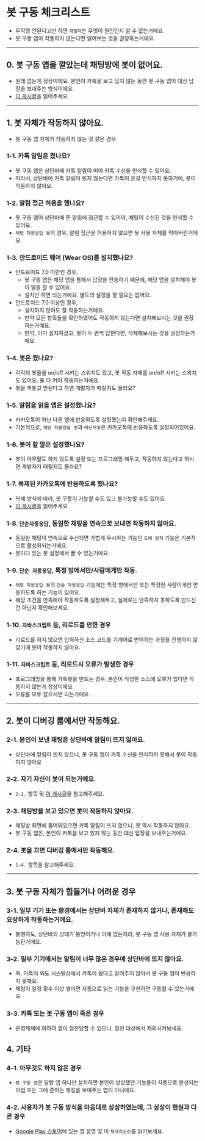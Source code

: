 # 봇 구동 체크리스트

* 무작정 안된다고만 하면 `개발자`는 무엇이 원인인지 알 수 없는거에요.
* 봇 구동 앱이 작동하지 않는다면 읽어보는 것을 권장하는거에요.

<hr>

## 0. 봇 구동 앱을 깔았는데 채팅방에 봇이 없어요.
* 원래 없는게 정상이에요. 본인이 카톡을 보고 있지 않는 동안 봇 구동 앱이 대신 답장을 보내주는 방식이에요.
* [이 게시글](https://blog.naver.com/dt3141592/221552431910)을 읽어주세요.

<hr>

## 1. 봇 자체가 작동하지 않아요.
* 봇 구동 앱 자체가 작동하지 않는 것 같은 경우.

### 1-1. 카톡 알림은 켰나요?
* 봇 구동 앱은 상단바에 카톡 알림이 떠야 카톡 수신을 인식할 수 있어요.
* 따라서, 상단바에 카톡 알림이 뜨지 않는다면 카톡이 온걸 인식하지 못하기에, 봇이 작동하지 않아요.

### 1-2. 알림 접근 허용을 했나요?
* 봇 구동 앱이 상단바에 뜬 알림에 접근할 수 있어야, 채팅이 수신된 것을 인식할 수 있어요.
* `채팅 자동응답 봇`의 경우, 알림 접근을 허용하지 않으면 봇 사용 자체를 막아버린거에요.

### 1-3. 안드로이드 웨어 (Wear OS)를 설치했나요?
* 안드로이드 7.0 미만인 경우,
  * 봇 구동 앱은 해당 앱을 통해서 답장을 전송하기 때문에, 해당 앱을 설치해야 봇이 말을 할 수 있어요.
  * 설치만 하면 되는거에요. 별도의 설정을 할 필요는 없어요.
* 안드로이드 7.0 이상인 경우,
  * 설치하지 않아도 잘 작동하는거에요.
  * 만약 모든 항목들을 확인하였어도 작동하지 않는다면 설치해보시는 것을 권장하는거에요.
  * 만약, 이미 설치하셨고, 봇이 두 번씩 답한다면, 삭제해보시는 것을 권장하는거에요.

### 1-4. 봇은 켰나요?
* 각각의 봇들을 on/off 시키는 스위치도 있고, 봇 작동 자체를 on/off 시키는 스위치도 있어요. 둘 다 켜야 작동하는거에요.
* 봇을 꺼놓고 안된다고 하면 개발자가 때릴지도 몰라요?

### 1-5. 알림을 읽을 앱은 설정했나요?
* 카카오톡이 아닌 다른 앱에 반응하도록 설정했는지 확인해주세요.
* 기본적으로, `채팅 자동응답 봇`과  `메신저봇`은 카카오톡에 반응하도록 설정되어있어요.

### 1-6. 봇이 할 말은 설정했나요?
* 봇이 아무말도 하지 않도록 설정 또는 프로그래밍 해두고, 작동하지 않는다고 하시면 개발자가 때릴지도 몰라요?

### 1-7. 복제된 카카오톡에 반응하도록 했나요?
* 복제 방식에 따라, 봇 구동이 가능할 수도 있고 불가능할 수도 있어요.
* [이 게시글](https://blog.naver.com/dt3141592/221552431910)을 읽어주세요.

### 1-8. `단순자동응답`, 동일한 채팅을 연속으로 보내면 작동하지 않아요.
* 동일한 채팅이 연속으로 수신되면 가볍게 무시하는 기능인 `도배 방지` 기능은 기본적으로 활성화되는거에요.
* 봇마다 있는 봇 설정에서 끌 수 있는거에요.

### 1-9. `단순 자동응답`, 특정 방에서만/사람에게만 작동.
* `채팅 자동응답 봇`의 `단순 자동응답` 기능에는 특정 방에서만 또는 특정한 사람이게만 반응하도록 하는 기능이 있어요.
* 해당 조건을 만족해야 작동하도록 설정해두고, 실제로는 만족하지 못하도록 만드신건 아닌지 확인해보세요.

### 1-10. `자바스크립트` 등, 리로드를 안한 경우
* 리로드를 하지 않으면 입력하신 소스 코드를 기계어로 번역하는 과정을 진행하지 않았기에 봇이 작동하지 않아요.

### 1-11. `자바스크립트` 등, 리로드시 오류가 발생한 경우
* 프로그래밍을 통해 카톡봇을 만드는 경우, 본인이 작성한 소스에 오류가 있다면 작동하지 않는게 정상이에요
* 오류를 모두 잡으시면 되는거에요.

<hr>

## 2. 봇이 디버깅 룸에서만 작동해요.

### 2-1. 본인이 보낸 채팅은 상단바에 알림이 뜨지 않아요.
* 상단바에 알림이 뜨지 않으니, 봇 구동 앱이 카톡 수신을 인식하지 못해서 봇이 작동하지 않아요

### 2-2. 자기 자신이 봇이 되는거에요.
* `2-1.` 항목 및 [이 게시글](https://blog.naver.com/dt3141592/221552431910)을 참고해주세요.

### 2-3. 채팅방을 보고 있으면 봇이 작동하지 않아요.
* 채팅방 화면에 들어와있으면 카톡 알림이 뜨지 않으니, 봇 역시 작동하지 않아요.
* 봇 구동 앱은, 본인이 카톡을 보고 있지 않는 동안 대신 답장을 보내주는거에요.

### 2-4. 봇을 끄면 디버깅 룸에서만 작동해요.
* `1-4.` 항목을 참고해주세요.

<hr>

## 3. 봇 구동 자체가 힘들거나 어려운 경우

### 3-1. 일부 기기 또는 환경에서는 상단바 자체가 존재하지 않거나, 존재해도 요상하게 작동하는거에요.
* 불행히도, 상단바의 상태가 똥망이거나 아예 없는지라, 봇 구동 앱 사용 자체가 불가능한거에요.

### 3-2. 일부 기기에서는 알림이 너무 많은 경우에 상단바에 뜨지 않아요.
* 즉, 카톡이 와도 시스템상에서 카톡이 왔다고 알려주지 않아서 봇 구동 앱이 반응하지 못해요.
* 채팅이 일정 횟수 이상 쌓이면 자동으로 읽는 기능을 구현하면 구동할 수 있는거에요.

### 3-3. 카톡 또는 봇 구동 앱이 죽은 경우
* 운영제체에 의하여 앱이 절전당할 수 있으니, 절전 대상에서 제외시켜보세요.

## 4. 기타

### 4-1. 아무것도 하지 않은 경우
* `봇 구동 앱`은 달랑 앱 하나만 설치하면 본인이 상상했던 기능들이 자동으로 완성되는 마법 또는 그에 준하는 해킹을 보여주는 앱이 아니에요.

### 4-2. 사용자가 봇 구동 방식을 마음대로 상상하였는데, 그 상상이 현실과 다른 경우
* [Google Play 스토어](https://play.google.com/store/apps/details?id=com.darktornado.chatbot)에 있는 앱 설명 및 이 `체크리스트`를 읽어보세요.
